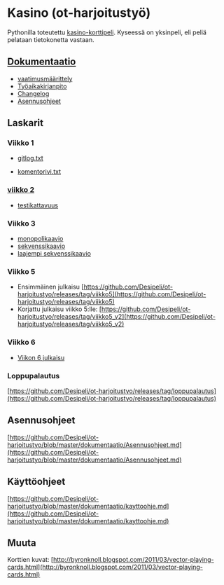 # Kasino (ot-harjoitustyö)

Pythonilla toteutettu [kasino-korttipeli](https://fi.wikipedia.org/wiki/Kasino_(korttipeli)). Kyseessä on yksinpeli, eli peliä pelataan tietokonetta vastaan.

## [Dokumentaatio](https://github.com/Desipeli/ot-harjoitustyo/tree/master/dokumentaatio)

- [vaatimusmäärittely](https://github.com/Desipeli/ot-harjoitustyo/blob/master/dokumentaatio/vaatimusmaarittely.md)
- [Työaikakirjanpito](https://github.com/Desipeli/ot-harjoitustyo/blob/master/dokumentaatio/tyoaikakirjanpito.md)
- [Changelog](https://github.com/Desipeli/ot-harjoitustyo/blob/master/dokumentaatio/changelog.md)
- [Asennusohjeet](https://github.com/Desipeli/ot-harjoitustyo/blob/master/dokumentaatio/Asennusohjeet.md)

## Laskarit

### Viikko 1
- [gitlog.txt](https://github.com/Desipeli/ot-harjoitustyo/blob/master/laskarit/viikko1/gitlog.txt)

- [komentorivi.txt](https://github.com/Desipeli/ot-harjoitustyo/blob/master/laskarit/viikko1/komentorivi.txt)

### [viikko 2](https://github.com/Desipeli/ot-harjoitustyo/blob/master/laskarit/viikko2/)

- [testikattavuus](https://github.com/Desipeli/ot-harjoitustyo/blob/master/laskarit/viikko2/testikattavuus)

### Viikko 3

- [monopolikaavio](https://github.com/Desipeli/ot-harjoitustyo/blob/master/laskarit/viikko3/monopoli.md)
- [sekvenssikaavio](https://github.com/Desipeli/ot-harjoitustyo/blob/master/laskarit/viikko3/sekvenssi.md)
- [laajempi sekvenssikaavio](https://github.com/Desipeli/ot-harjoitustyo/blob/master/laskarit/viikko3/laajempisekvenssi.md)

### Viikko 5

- Ensimmäinen julkaisu [https://github.com/Desipeli/ot-harjoitustyo/releases/tag/viikko5](https://github.com/Desipeli/ot-harjoitustyo/releases/tag/viikko5)
- Korjattu julkaisu viikko 5:lle: [https://github.com/Desipeli/ot-harjoitustyo/releases/tag/viikko5_v2](https://github.com/Desipeli/ot-harjoitustyo/releases/tag/viikko5_v2)

### Viikko 6

- [Viikon 6 julkaisu](https://github.com/Desipeli/ot-harjoitustyo/releases/tag/viikko6)

### Loppupalautus

[https://github.com/Desipeli/ot-harjoitustyo/releases/tag/loppupalautus](https://github.com/Desipeli/ot-harjoitustyo/releases/tag/loppupalautus)

## Asennusohjeet

[https://github.com/Desipeli/ot-harjoitustyo/blob/master/dokumentaatio/Asennusohjeet.md](https://github.com/Desipeli/ot-harjoitustyo/blob/master/dokumentaatio/Asennusohjeet.md)

## Käyttöohjeet

[https://github.com/Desipeli/ot-harjoitustyo/blob/master/dokumentaatio/kayttoohje.md](https://github.com/Desipeli/ot-harjoitustyo/blob/master/dokumentaatio/kayttoohje.md)

## Muuta

Korttien kuvat: [http://byronknoll.blogspot.com/2011/03/vector-playing-cards.html](http://byronknoll.blogspot.com/2011/03/vector-playing-cards.html)
